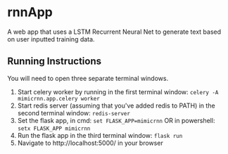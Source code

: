 # rnnApp #
A web app that uses a LSTM Recurrent Neural Net to generate text based on user inputted training data.

## Running Instructions ##

You will need to open three separate terminal windows.

1. Start celery worker by running in the first terminal window: `celery -A mimicrnn.app.celery worker`
2. Start redis server (assuming that you've added redis to PATH) in the second terminal window: `redis-server`
3. Set the flask app, in cmd: `set FLASK_APP=mimicrnn` OR in powershell: `setx FLASK_APP mimicrnn`
4. Run the flask app in the third terminal window: `flask run`
5. Navigate to http://localhost:5000/ in your browser

